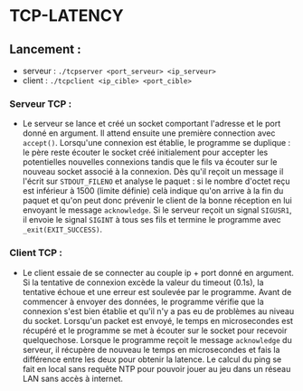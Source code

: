 # TCP-LATENCY

## Lancement :

- serveur : `./tcpserver <port_serveur> <ip_serveur>`
- client : `./tcpclient <ip_cible> <port_cible>`

### Serveur TCP :

- Le serveur se lance et créé un socket comportant l'adresse et le port donné en argument. Il attend ensuite une première connection avec `accept()`. Lorsqu'une connexion est établie, le programme se duplique : le père reste écouter le socket créé initialement pour accepter les potentielles nouvelles connexions tandis que le fils va écouter sur le nouveau socket associé à la connexion. Dès qu'il reçoit un message il l'écrit sur `STDOUT_FILENO` et analyse le paquet : si le nombre d'octet reçu est inférieur à 1500 (limite définie) celà indique qu'on arrive à la fin du paquet et qu'on peut donc prévenir le client de la bonne réception en lui envoyant le message `acknowledge`. Si le serveur reçoit un signal `SIGUSR1`, il envoie le signal `SIGINT` à tous ses fils et termine le programme avec `_exit(EXIT_SUCCESS)`.

### Client TCP :

- Le client essaie de se connecter au couple ip + port donné en argument. Si la tentative de connexion excède la valeur du timeout (0.1s), la tentative échoue et une erreur est soulevée par le programme. Avant de commencer à envoyer des données, le programme vérifie que la connexion s'est bien établie et qu'il n'y a pas eu de problèmes au niveau du socket. Lorsqu'un packet est envoyé, le temps en microsecondes est récupéré et le programme se met à écouter sur le socket pour recevoir quelquechose. Lorsque le programme reçoit le message `acknowledge` du serveur, il récupère de nouveau le temps en microsecondes et fais la différence entre les deux pour obtenir la latence. Le calcul du ping se fait en local sans requête NTP pour pouvoir jouer au jeu dans un réseau LAN sans accès à internet.
